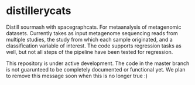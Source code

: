 # distillerycats
Distill sourmash with spacegraphcats.
For metaanalysis of metagenomic datasets.
Currently takes as input metagenome sequencing reads from multiple studies, the study from which each sample originated, and a classification variable of interest. 
The code supports regression tasks as well, but not all steps of the pipeline have been tested for regression. 

This repository is under active development. 
The code in the master branch is not guarunteed to be completely documented or functional yet. 
We plan to remove this message soon when this is no longer true :)
